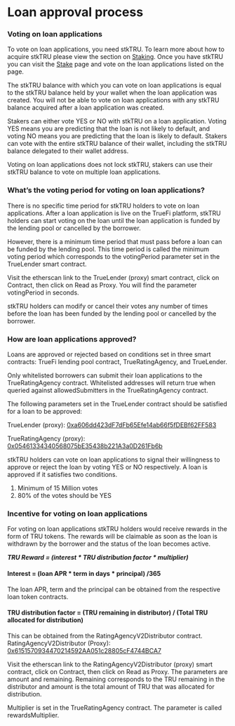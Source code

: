 # Loan approval process

### Voting on loan applications

To vote on loan applications, you need stkTRU. To learn more about how to acquire stkTRU please view the section on [Staking](stake.md). Once you have stkTRU you can visit the [Stake](https://app.truefi.io/stake) page and vote on the loan applications listed on the page. 

The stkTRU balance with which you can vote on loan applications is equal to the stkTRU balance held by your wallet when the loan application was created. You will not be able to vote on loan applications with any stkTRU balance acquired after a loan application was created.

Stakers can either vote YES or NO with stkTRU on a loan application. Voting YES means you are predicting that the loan is not likely to default, and voting NO means you are predicting that the loan is likely to default. Stakers can vote with the entire stkTRU balance of their wallet, including the stkTRU balance delegated to their wallet address.  

Voting on loan applications does not lock stkTRU, stakers can use their stkTRU balance to vote on multiple loan applications. 

### What’s the voting period for voting on loan applications? 

There is no specific time period for stkTRU holders to vote on loan applications. After a loan application is live on the TrueFi platform, stkTRU holders can start voting on the loan until the loan application is funded by the lending pool or cancelled by the borrower. 

However, there is a minimum time period that must pass before a loan can be funded by the lending pool. This time period is called the minimum voting period which corresponds to the votingPeriod parameter set in the TrueLender smart contract. 

Visit the etherscan link to the TrueLender \(proxy\) smart contract, click on Contract, then click on Read as Proxy. You will find the parameter votingPeriod in seconds. 

stkTRU holders can modify or cancel their votes any number of times before the loan has been funded by the lending pool or cancelled by the borrower.

### How are loan applications approved? 

Loans are approved or rejected based on conditions set in three smart contracts: TrueFi lending pool contract, TrueRatingAgency, and TrueLender. 

Only whitelisted borrowers can submit their loan applications to the TrueRatingAgency contract. Whitelisted addresses will return true when queried against allowedSubmitters in the TrueRatingAgency contract.  

The following parameters set in the TrueLender contract should be satisfied for a loan to be approved: 

TrueLender \(proxy\): [0xa606dd423dF7dFb65Efe14ab66f5fDEBf62FF583](https://etherscan.io/address/0xa606dd423dF7dFb65Efe14ab66f5fDEBf62FF583)

TrueRatingAgency \(proxy\): [0x05461334340568075bE35438b221A3a0D261Fb6b](https://etherscan.io/address/0x05461334340568075bE35438b221A3a0D261Fb6b)

stkTRU holders can vote on loan applications to signal their willingness to approve or reject the loan by voting YES or NO respectively. A loan is approved if it satisfies two conditions.

1. Minimum of 15 Million votes 
2. 80% of the votes should be YES

### Incentive for voting on loan applications

For voting on loan applications stkTRU holders would receive rewards in the form of TRU tokens. The rewards will be claimable as soon as the loan is withdrawn by the borrower and the status of the loan becomes active. 

_**TRU Reward = \(interest \* TRU distribution factor \* multiplier\)**_

#### Interest = \(loan APR \* term in days \* principal\) /365

The loan APR, term and the principal can be obtained from the respective loan token contracts.

#### TRU distribution factor = \(TRU remaining in distributor\) / \(Total TRU allocated for distribution\)

This can be obtained from the RatingAgencyV2Distributor contract.  
RatingAgencyV2Distributor \(Proxy\): [0x6151570934470214592AA051c28805cF4744BCA7](https://etherscan.io/address/0x6151570934470214592AA051c28805cF4744BCA7)

Visit the etherscan link to the RatingAgencyV2Distributor \(proxy\) smart contract, click on Contract, then click on Read as Proxy. The parameters are amount and remaining. Remaining corresponds to the TRU remaining in the distributor and amount is the total amount of TRU that was allocated for distribution. 

Multiplier is set in the TrueRatingAgency contract. The parameter is called rewardsMultiplier. 

